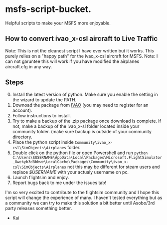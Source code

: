 # msfs-script-bucket.
Helpful scripts to make your MSFS more enjoyable.

## How to convert ivao_x-csl aircraft to Live Traffic

Note: This is not the cleanest script I have ever written but it works. This purely relies on a "happy path" for the ivao_x-csl aircraft for MSFS.
Note: I can not garuntee this will work if you have modified the airplanes aircraft.cfg in any way.

## Steps
0. Install the latest version of python. Make sure you enable the setting in the wizard to update the PATH.
1. Downoad the package from [IVAO](https://www.ivao.aero/softdev/beta/altitudebeta.asp) (you may need to register for an account).
2. Follow instructions to install.
3. Try to make a backup of the .zip package once download is complete. If not, make a backup of the ivao_x-sl folder located inside your community folder. (make sure backup is outside of your community directory.
4. Place the python script inside `Community\ivao_x-csl\SimObjects\Airplanes` folder.
5. Double click on the python file or open Powershell and run `python C:\Users\$USERNAME\AppData\Local\Packages\Microsoft.FlightSimulator_8wekyb3d8bbwe\LocalCache\Packages\Community\ivao_x-csl\SimObjects\Airplanes` not this may be different for steam users and replace *$USERNAME* with your actualy username on pc.
6. Launch flightsim and enjoy.
7. Report bugs back to me under the issues tab!

I'm so very excited to contribute to the flightsim community and I hope this script will change the experience of many. I haven't tested everything but as a community we can try to make this solution a bit better until Asobo/3rd party releases something better.

- Kai

